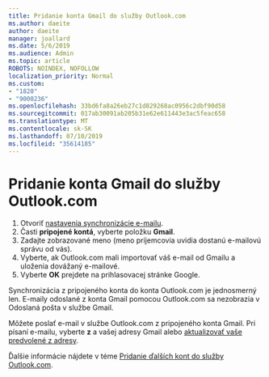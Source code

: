 ```yaml
---
title: Pridanie konta Gmail do služby Outlook.com
ms.author: daeite
author: daeite
manager: joallard
ms.date: 5/6/2019
ms.audience: Admin
ms.topic: article
ROBOTS: NOINDEX, NOFOLLOW
localization_priority: Normal
ms.custom:
- "1820"
- "9000236"
ms.openlocfilehash: 33bd6fa8a26eb27c1d829268ac0956c2dbf90d58
ms.sourcegitcommit: 017ab30091ab205b31e62e611443e3ac5feac658
ms.translationtype: MT
ms.contentlocale: sk-SK
ms.lasthandoff: 07/10/2019
ms.locfileid: "35614185"
---
```

# <a name="add-your-gmail-account-to-outlookcom"></a>Pridanie konta Gmail do služby Outlook.com

1. Otvoriť [nastavenia synchronizácie e-mailu](https://go.microsoft.com/fwlink/?linkid=875264).
2. Časti **pripojené kontá**, vyberte položku **Gmail**.
3. Zadajte zobrazované meno (meno príjemcovia uvidia dostanú e-mailovú správu od vás).
4. Vyberte, ak Outlook.com mali importovať váš e-mail od Gmailu a uloženia dovážaný e-mailové.
5. Vyberte **OK** prejdete na prihlasovacej stránke Google.

Synchronizácia z pripojeného konta do konta Outlook.com je jednosmerný len. E-maily odoslané z konta Gmail pomocou Outlook.com sa nezobrazia v Odoslaná pošta v službe Gmail.

Môžete poslať e-mail v službe Outlook.com z pripojeného konta Gmail. Pri písaní e-mailu, vyberte **z** a vašej adresy Gmail alebo [aktualizovať vaše predvolené z adresy](https://go.microsoft.com/fwlink/?linkid=875264).

Ďalšie informácie nájdete v téme [Pridanie ďalších kont do služby Outlook.com](https://support.office.com/article/c5224df4-5885-4e79-91ba-523aa743f0ba?wt.mc_id=Office_Outlook_com_Alchemy).